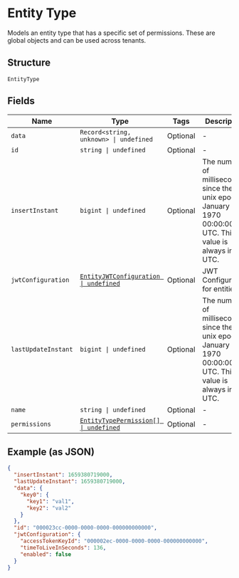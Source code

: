 
# Entity Type

Models an entity type that has a specific set of permissions. These are global objects and can be used across tenants.

## Structure

`EntityType`

## Fields

| Name | Type | Tags | Description |
|  --- | --- | --- | --- |
| `data` | `Record<string, unknown> \| undefined` | Optional | - |
| `id` | `string \| undefined` | Optional | - |
| `insertInstant` | `bigint \| undefined` | Optional | The number of milliseconds since the unix epoch: January 1, 1970 00:00:00 UTC. This value is always in UTC. |
| `jwtConfiguration` | [`EntityJWTConfiguration \| undefined`](../../doc/models/entity-jwt-configuration.md) | Optional | JWT Configuration for entities. |
| `lastUpdateInstant` | `bigint \| undefined` | Optional | The number of milliseconds since the unix epoch: January 1, 1970 00:00:00 UTC. This value is always in UTC. |
| `name` | `string \| undefined` | Optional | - |
| `permissions` | [`EntityTypePermission[] \| undefined`](../../doc/models/entity-type-permission.md) | Optional | - |

## Example (as JSON)

```json
{
  "insertInstant": 1659380719000,
  "lastUpdateInstant": 1659380719000,
  "data": {
    "key0": {
      "key1": "val1",
      "key2": "val2"
    }
  },
  "id": "000023cc-0000-0000-0000-000000000000",
  "jwtConfiguration": {
    "accessTokenKeyId": "000002ec-0000-0000-0000-000000000000",
    "timeToLiveInSeconds": 136,
    "enabled": false
  }
}
```

